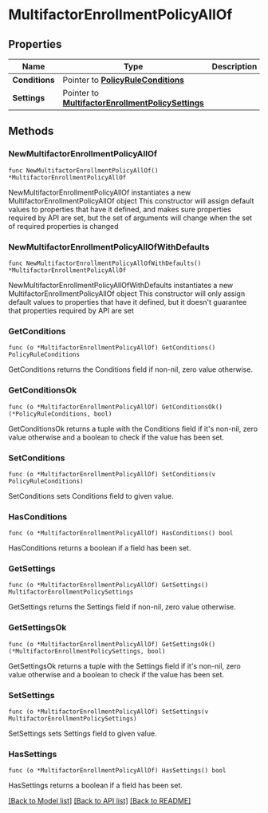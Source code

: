 # MultifactorEnrollmentPolicyAllOf

## Properties

Name | Type | Description | Notes
------------ | ------------- | ------------- | -------------
**Conditions** | Pointer to [**PolicyRuleConditions**](PolicyRuleConditions.md) |  | [optional] 
**Settings** | Pointer to [**MultifactorEnrollmentPolicySettings**](MultifactorEnrollmentPolicySettings.md) |  | [optional] 

## Methods

### NewMultifactorEnrollmentPolicyAllOf

`func NewMultifactorEnrollmentPolicyAllOf() *MultifactorEnrollmentPolicyAllOf`

NewMultifactorEnrollmentPolicyAllOf instantiates a new MultifactorEnrollmentPolicyAllOf object
This constructor will assign default values to properties that have it defined,
and makes sure properties required by API are set, but the set of arguments
will change when the set of required properties is changed

### NewMultifactorEnrollmentPolicyAllOfWithDefaults

`func NewMultifactorEnrollmentPolicyAllOfWithDefaults() *MultifactorEnrollmentPolicyAllOf`

NewMultifactorEnrollmentPolicyAllOfWithDefaults instantiates a new MultifactorEnrollmentPolicyAllOf object
This constructor will only assign default values to properties that have it defined,
but it doesn't guarantee that properties required by API are set

### GetConditions

`func (o *MultifactorEnrollmentPolicyAllOf) GetConditions() PolicyRuleConditions`

GetConditions returns the Conditions field if non-nil, zero value otherwise.

### GetConditionsOk

`func (o *MultifactorEnrollmentPolicyAllOf) GetConditionsOk() (*PolicyRuleConditions, bool)`

GetConditionsOk returns a tuple with the Conditions field if it's non-nil, zero value otherwise
and a boolean to check if the value has been set.

### SetConditions

`func (o *MultifactorEnrollmentPolicyAllOf) SetConditions(v PolicyRuleConditions)`

SetConditions sets Conditions field to given value.

### HasConditions

`func (o *MultifactorEnrollmentPolicyAllOf) HasConditions() bool`

HasConditions returns a boolean if a field has been set.

### GetSettings

`func (o *MultifactorEnrollmentPolicyAllOf) GetSettings() MultifactorEnrollmentPolicySettings`

GetSettings returns the Settings field if non-nil, zero value otherwise.

### GetSettingsOk

`func (o *MultifactorEnrollmentPolicyAllOf) GetSettingsOk() (*MultifactorEnrollmentPolicySettings, bool)`

GetSettingsOk returns a tuple with the Settings field if it's non-nil, zero value otherwise
and a boolean to check if the value has been set.

### SetSettings

`func (o *MultifactorEnrollmentPolicyAllOf) SetSettings(v MultifactorEnrollmentPolicySettings)`

SetSettings sets Settings field to given value.

### HasSettings

`func (o *MultifactorEnrollmentPolicyAllOf) HasSettings() bool`

HasSettings returns a boolean if a field has been set.


[[Back to Model list]](../README.md#documentation-for-models) [[Back to API list]](../README.md#documentation-for-api-endpoints) [[Back to README]](../README.md)


